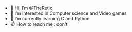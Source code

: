 - 👋 Hi, I’m @TheRetix
- 👀 I’m interested in Computer science and Video games
- 🌱 I’m currently learning C and Python
- 📫 How to reach me : don't

<!---
TheRetix/TheRetix is a ✨ special ✨ repository because its `README.md` (this file) appears on your GitHub profile.
You can click the Preview link to take a look at your changes.
--->
